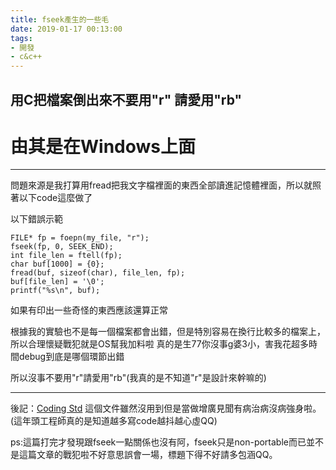 ```yaml
---
title: fseek產生的一些毛
date: 2019-01-17 00:13:00
tags:
- 開發
- c&c++
---
```


## 用C把檔案倒出來不要用"r" 請愛用"rb"

# 由其是在Windows上面
---

問題來源是我打算用fread把我文字檔裡面的東西全部讀進記憶體裡面，所以就照著以下code這麼做了


以下錯誤示範
```
FILE* fp = foepn(my_file, "r");
fseek(fp, 0, SEEK_END);
int file_len = ftell(fp);
char buf[1000] = {0};
fread(buf, sizeof(char), file_len, fp);
buf[file_len] = '\0';
printf("%s\n", buf);
```
如果有印出一些奇怪的東西應該還算正常

根據我的實驗也不是每一個檔案都會出錯，但是特別容易在換行比較多的檔案上，所以合理懷疑戰犯就是OS幫我加料啦
真的是生77你沒事g婆3小，害我花超多時間debug到底是哪個環節出錯

所以沒事不要用"r"請愛用"rb"(我真的是不知道"r"是設計來幹嘛的)

---
後記：[Coding Std](https://www.securecoding.cert.org/confluence/display/c/FIO19-C.+Do+not+use+fseek%28%29+and+ftell%28%29+to+compute+the+size+of+a+regular+file) 這個文件雖然沒用到但是當做增廣見聞有病治病沒病強身啦。(這年頭工程師真的是知道越多寫code越抖越心虛QQ)

ps:這篇打完才發現跟fseek一點關係也沒有阿，fseek只是non-portable而已並不是這篇文章的戰犯啦不好意思誤會一場，標題下得不好請多包涵QQ。
